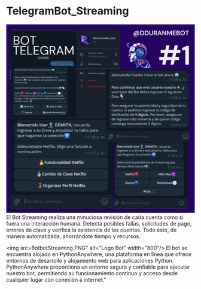 # TelegramBot_Streaming 
<img src="Moodboard.png" alt="Logo Bot" width="800"/>
El Bot Streaming realiza una minuciosa revisión de cada cuenta como si fuera una interacción humana. Detecta posibles fallas, solicitudes de pago, errores de clave y verifica la existencia de las cuentas. Todo esto, de manera automatizada, ahorrándote tiempo y recursos. 



<img src=BotbotStreaming.PNG" alt="Logo Bot" width="800"/>
El bot se encuentra alojado en PythonAnywhere, una plataforma en línea que ofrece entornos de desarrollo y alojamiento web para aplicaciones Python. PythonAnywhere proporciona un entorno seguro y confiable para ejecutar nuestro bot, permitiendo su funcionamiento continuo y acceso desde cualquier lugar con conexión a internet."



